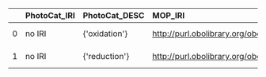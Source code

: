 |    | PhotoCat_IRI   | PhotoCat_DESC   | MOP_IRI                                    | MOP_DESC               | MOP_DEF   |
|---:|:---------------|:----------------|:-------------------------------------------|:-----------------------|:----------|
|  0 | no IRI         | {'oxidation'}   | http://purl.obolibrary.org/obo/MOP_0000568 | {'label': 'oxidation'} | []        |
|  1 | no IRI         | {'reduction'}   | http://purl.obolibrary.org/obo/MOP_0000569 | {'label': 'reduction'} | []        |